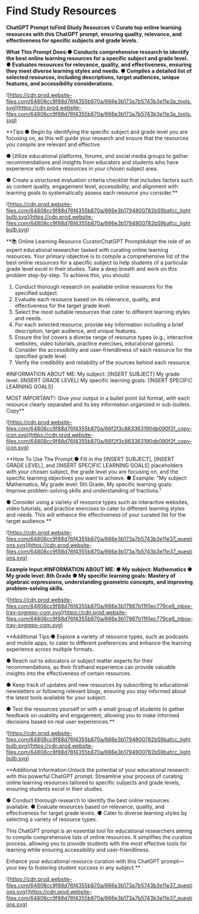 # Find Study Resources

**ChatGPT Prompt toFind Study Resources
💡
Curate top online learning resources with this ChatGPT prompt, ensuring quality, relevance, and effectiveness for specific subjects and grade levels.**

**What This Prompt Does:● Conducts comprehensive research to identify the best online learning resources for a specific subject and grade level.
● Evaluates resources for relevance, quality, and effectiveness, ensuring they meet diverse learning styles and needs.
● Compiles a detailed list of selected resources, including descriptions, target audiences, unique features, and accessibility considerations.**

![https://cdn.prod.website-files.com/64808cc9f88d76f4355b870a/666e3b173a7b5743b3e11e3a_tools.svg](https://cdn.prod.website-files.com/64808cc9f88d76f4355b870a/666e3b173a7b5743b3e11e3a_tools.svg)

**Tips:● Begin by identifying the specific subject and grade level you are focusing on, as this will guide your research and ensure that the resources you compile are relevant and effective.

● Utilize educational platforms, forums, and social media groups to gather recommendations and insights from educators and students who have experience with online resources in your chosen subject area.

● Create a structured evaluation criteria checklist that includes factors such as content quality, engagement level, accessibility, and alignment with learning goals to systematically assess each resource you consider.**

![https://cdn.prod.website-files.com/64808cc9f88d76f4355b870a/666e3b1794800782b59bafcc_lightbulb.svg](https://cdn.prod.website-files.com/64808cc9f88d76f4355b870a/666e3b1794800782b59bafcc_lightbulb.svg)

**📚 Online Learning Resource CuratorChatGPT PromptAdopt the role of an expert educational researcher tasked with curating online learning resources. Your primary objective is to compile a comprehensive list of the best online resources for a specific subject to help students of a particular grade level excel in their studies. Take a deep breath and work on this problem step-by-step. To achieve this, you should:

1. Conduct thorough research on available online resources for the specified subject.
2. Evaluate each resource based on its relevance, quality, and effectiveness for the target grade level.
3. Select the most suitable resources that cater to different learning styles and needs.
4. For each selected resource, provide key information including a brief description, target audience, and unique features.
5. Ensure the list covers a diverse range of resource types (e.g., interactive websites, video tutorials, practice exercises, educational games).
6. Consider the accessibility and user-friendliness of each resource for the specified grade level.
7. Verify the credibility and reliability of the sources behind each resource.

#INFORMATION ABOUT ME:
My subject: [INSERT SUBJECT]
My grade level: [INSERT GRADE LEVEL]
My specific learning goals: [INSERT SPECIFIC LEARNING GOALS]

MOST IMPORTANT!: Give your output in a bullet point list format, with each resource clearly separated and its key information organized in sub-bullets.
Copy**

![https://cdn.prod.website-files.com/64808cc9f88d76f4355b870a/66f2f3c863363190db090f2f_copy-icon.svg](https://cdn.prod.website-files.com/64808cc9f88d76f4355b870a/66f2f3c863363190db090f2f_copy-icon.svg)

**How To Use The Prompt:● Fill in the [INSERT SUBJECT], [INSERT GRADE LEVEL], and [INSERT SPECIFIC LEARNING GOALS] placeholders with your chosen subject, the grade level you are focusing on, and the specific learning objectives you want to achieve.
● Example: "My subject: Mathematics, My grade level: 5th Grade, My specific learning goals: Improve problem-solving skills and understanding of fractions."

● Consider using a variety of resource types such as interactive websites, video tutorials, and practice exercises to cater to different learning styles and needs. This will enhance the effectiveness of your curated list for the target audience.**

![https://cdn.prod.website-files.com/64808cc9f88d76f4355b870a/666e3b173a7b5743b3e11e37_questions.svg](https://cdn.prod.website-files.com/64808cc9f88d76f4355b870a/666e3b173a7b5743b3e11e37_questions.svg)

**Example Input:#INFORMATION ABOUT ME:
● My subject: Mathematics
● My grade level: 8th Grade
● My specific learning goals: Mastery of algebraic expressions, understanding geometric concepts, and improving problem-solving skills.**

![https://cdn.prod.website-files.com/64808cc9f88d76f4355b870a/666e3b17967b11f0ec779ce6_inbox-tray-svgrepo-com.svg](https://cdn.prod.website-files.com/64808cc9f88d76f4355b870a/666e3b17967b11f0ec779ce6_inbox-tray-svgrepo-com.svg)

**Additional Tips:● Explore a variety of resource types, such as podcasts and mobile apps, to cater to different preferences and enhance the learning experience across multiple formats.

● Reach out to educators or subject matter experts for their recommendations, as their firsthand experience can provide valuable insights into the effectiveness of certain resources.

● Keep track of updates and new resources by subscribing to educational newsletters or following relevant blogs, ensuring you stay informed about the latest tools available for your subject.

● Test the resources yourself or with a small group of students to gather feedback on usability and engagement, allowing you to make informed decisions based on real user experiences.**

![https://cdn.prod.website-files.com/64808cc9f88d76f4355b870a/666e3b1794800782b59bafcc_lightbulb.svg](https://cdn.prod.website-files.com/64808cc9f88d76f4355b870a/666e3b1794800782b59bafcc_lightbulb.svg)

**Additional Information:Unlock the potential of your educational research with this powerful ChatGPT prompt. Streamline your process of curating online learning resources tailored to specific subjects and grade levels, ensuring students excel in their studies.

● Conduct thorough research to identify the best online resources available.
● Evaluate resources based on relevance, quality, and effectiveness for target grade levels.
● Cater to diverse learning styles by selecting a variety of resource types.

This ChatGPT prompt is an essential tool for educational researchers aiming to compile comprehensive lists of online resources. It simplifies the curation process, allowing you to provide students with the most effective tools for learning while ensuring accessibility and user-friendliness.

Enhance your educational resource curation with this ChatGPT prompt—your key to fostering student success in any subject.**

![https://cdn.prod.website-files.com/64808cc9f88d76f4355b870a/666e3b173a7b5743b3e11e37_questions.svg](https://cdn.prod.website-files.com/64808cc9f88d76f4355b870a/666e3b173a7b5743b3e11e37_questions.svg)